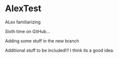 # AlexTest
ALex familiarizing


Sixth time on GitHub...

Adding some stuff in the new branch

Additional stuff to be included!!! I think its a good idea.

